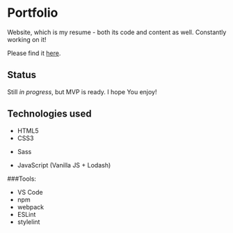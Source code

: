 # Portfolio

Website, which is my resume - both its code and content as well. Constantly working on it!

Please find it [here](http://monikakowalewska.pl).

## Status
Still _in progress_, but MVP is ready. I hope You enjoy!

## Technologies used

- HTML5
- CSS3
* Sass
- JavaScript (Vanilla JS + Lodash)

###Tools:
- VS Code
- npm
- webpack
- ESLint
- stylelint

